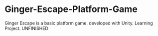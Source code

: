 # Ginger-Escape-Platform-Game
Ginger Escape is a basic platform game. developed with Unity. Learning Project. UNFINISHED
